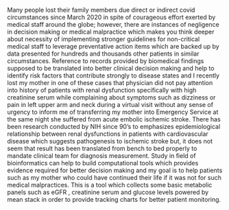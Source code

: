 Many people lost their family members due direct or indirect covid circumstances since March 2020 in spite of courageous effort exerted by medical staff around the globe; however, there are instances of negligence in decision making or medical malpractice which makes you think deeper about necessity of implementing stronger guidelines for non-critical medical staff to leverage preventative action items which are backed up by data presented for hundreds and thousands other patients in similar circumstances.  Reference to records provided by biomedical findings supposed to be translated into better clinical decision making and help to identify risk factors that contribute strongly to disease states and I recently lost my mother in one of these cases that physician did not pay attention into history of patients with renal dysfunction specifically with high creatinine serum while complaining about symptoms such as dizziness or pain in left upper arm and neck during a virtual visit without any sense of urgency to inform me of transferring my mother into Emergency Service at the same night she suffered from acute embolic ischemic stroke.
There has been research conducted by NIH since 90’s to emphasizes epidemiological relationship between renal dysfunctions in patients with cardiovascular disease which suggests pathogenesis to ischemic stroke but, it does not seem that result has been translated from bench to bed properly to mandate clinical team for diagnosis measurement. Study in field of bioinformatics can help to build computational tools which provides evidence required for better decision making and my goal is to help patients such as my mother who could have continued their life if it was not for such medical malpractices. 
This is a tool which collects some basic metabolic panels such as eGFR , creatinine serum and glucose levels powered by mean stack in order to provide tracking charts for better patient monitoring.

